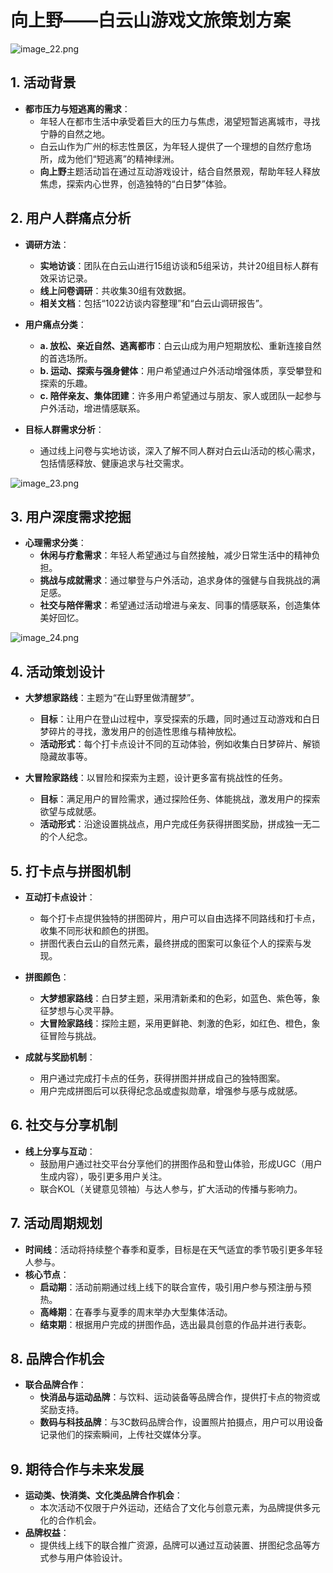 # 向上野——白云山游戏文旅策划方案

![image_22.png](image_22.png)

## 1. 活动背景
- **都市压力与短逃离的需求**：
    - 年轻人在都市生活中承受着巨大的压力与焦虑，渴望短暂逃离城市，寻找宁静的自然之地。
    - 白云山作为广州的标志性景区，为年轻人提供了一个理想的自然疗愈场所，成为他们“短逃离”的精神绿洲。
    - **向上野**主题活动旨在通过互动游戏设计，结合自然景观，帮助年轻人释放焦虑，探索内心世界，创造独特的“白日梦”体验。

## 2. 用户人群痛点分析
- **调研方法**：
    - **实地访谈**：团队在白云山进行15组访谈和5组采访，共计20组目标人群有效采访记录。
    - **线上问卷调研**：共收集30组有效数据。
    - **相关文档**：包括“1022访谈内容整理”和“白云山调研报告”。

- **用户痛点分类**：
    - **a. 放松、亲近自然、逃离都市**：白云山成为用户短期放松、重新连接自然的首选场所。
    - **b. 运动、探索与强身健体**：用户希望通过户外活动增强体质，享受攀登和探索的乐趣。
    - **c. 陪伴亲友、集体团建**：许多用户希望通过与朋友、家人或团队一起参与户外活动，增进情感联系。

- **目标人群需求分析**：
    - 通过线上问卷与实地访谈，深入了解不同人群对白云山活动的核心需求，包括情感释放、健康追求与社交需求。

![image_23.png](image_23.png)

## 3. 用户深度需求挖掘
- **心理需求分类**：
    - **休闲与疗愈需求**：年轻人希望通过与自然接触，减少日常生活中的精神负担。
    - **挑战与成就需求**：通过攀登与户外活动，追求身体的强健与自我挑战的满足感。
    - **社交与陪伴需求**：希望通过活动增进与亲友、同事的情感联系，创造集体美好回忆。

![image_24.png](image_24.png)

## 4. 活动策划设计
- **大梦想家路线**：主题为“在山野里做清醒梦”。
    - **目标**：让用户在登山过程中，享受探索的乐趣，同时通过互动游戏和白日梦碎片的寻找，激发用户的创造性思维与精神放松。
    - **活动形式**：每个打卡点设计不同的互动体验，例如收集白日梦碎片、解锁隐藏故事等。

- **大冒险家路线**：以冒险和探索为主题，设计更多富有挑战性的任务。
    - **目标**：满足用户的冒险需求，通过探险任务、体能挑战，激发用户的探索欲望与成就感。
    - **活动形式**：沿途设置挑战点，用户完成任务获得拼图奖励，拼成独一无二的个人纪念。

## 5. 打卡点与拼图机制
- **互动打卡点设计**：
    - 每个打卡点提供独特的拼图碎片，用户可以自由选择不同路线和打卡点，收集不同形状和颜色的拼图。
    - 拼图代表白云山的自然元素，最终拼成的图案可以象征个人的探索与发现。

- **拼图颜色**：
    - **大梦想家路线**：白日梦主题，采用清新柔和的色彩，如蓝色、紫色等，象征梦想与心灵平静。
    - **大冒险家路线**：探险主题，采用更鲜艳、刺激的色彩，如红色、橙色，象征冒险与挑战。

- **成就与奖励机制**：
    - 用户通过完成打卡点的任务，获得拼图并拼成自己的独特图案。
    - 用户完成拼图后可以获得纪念品或虚拟勋章，增强参与感与成就感。

## 6. 社交与分享机制
- **线上分享与互动**：
    - 鼓励用户通过社交平台分享他们的拼图作品和登山体验，形成UGC（用户生成内容），吸引更多用户关注。
    - 联合KOL（关键意见领袖）与达人参与，扩大活动的传播与影响力。

## 7. 活动周期规划
- **时间线**：活动将持续整个春季和夏季，目标是在天气适宜的季节吸引更多年轻人参与。
- **核心节点**：
    - **启动期**：活动前期通过线上线下的联合宣传，吸引用户参与预注册与预热。
    - **高峰期**：在春季与夏季的周末举办大型集体活动。
    - **结束期**：根据用户完成的拼图作品，选出最具创意的作品并进行表彰。

## 8. 品牌合作机会
- **联合品牌合作**：
    - **快消品与运动品牌**：与饮料、运动装备等品牌合作，提供打卡点的物资或奖励支持。
    - **数码与科技品牌**：与3C数码品牌合作，设置照片拍摄点，用户可以用设备记录他们的探索瞬间，上传社交媒体分享。

## 9. 期待合作与未来发展
- **运动类、快消类、文化类品牌合作机会**：
    - 本次活动不仅限于户外运动，还结合了文化与创意元素，为品牌提供多元化的合作机会。
- **品牌权益**：
    - 提供线上线下的联合推广资源，品牌可以通过互动装置、拼图纪念品等方式参与用户体验设计。
